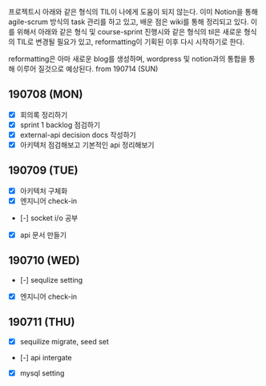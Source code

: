 프로젝트시 아래와 같은 형식의 TIL이 나에게 도움이 되지 않는다.
이미 Notion을 통해 agile-scrum 방식의 task 관리를 하고 있고,
배운 점은 wiki를 통해 정리되고 있다.
이를 위해서 아래와 같은 형식 및 course-sprint 진행시와 같은 형식의 til은 새로운 형식의 TIL로 변경될 필요가 있고, reformatting이 기획된 이후 다시 시작하기로 한다.

reformatting은 아마 새로운 blog를 생성하며, wordpress 및 notion과의 통합을 통해 이루어 질것으로 예상된다.
from 190714 (SUN)

## 190708 (MON)
- [x] 회의록 정리하기
- [x] sprint 1 backlog 점검하기
- [x] external-api decision docs 작성하기
- [x] 아키텍처 점검해보고 기본적인 api 정리해보기

## 190709 (TUE)
- [x] 아키텍처 구체화
- [x] 엔지니어 check-in
- [-] socket i/o 공부
- [x] api 문서 만들기

## 190710 (WED)
- [-] sequlize setting
- [x] 엔지니어 check-in 

## 190711 (THU)
- [x] sequilize migrate, seed set
- [-] api intergate
- [x] mysql setting
